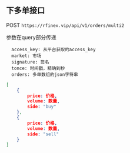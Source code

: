 
## 下多单接口
POST
`
https://rfinex.vip/api/v1/orders/multi2
`

参数在query部分传递

```
  access_key: 从平台获取的access_key
  market: 市场
  signature: 签名
  tonce: 时间戳，精确到秒
  orders: 多单数组的json字符串
```

```json
[
	{
  		price: 价格,
	  	volume: 数量,
  		side: "buy"
	},
	{
	  	price: 价格,
  		volume: 数量,
  		side: "sell"
	}
]
```